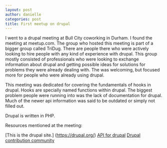 ```yaml
---
layout: post
author: danielle
categories: post
title: First meetup on drupal 
---
```


I went to a drupal meeting at Bull City coworking in Durham. 
I found the meeting at meetup.com. 
The group who hosted this meeting is part of a bigger group called TriDug. There are people there who were actively looking to hire people with any kind of experience with drupal.
This group mostly consisted of professionals who were looking to exchange information about drupal and getting possible ideas for solutions for problems they were already dealing with.
The was welcoming, but focused more for people who were already using drupal.

This meeting was dedicated for covering the fundamentals of hooks in drupal. Hooks are specially named functions within drupal. 
The biggest problem people were running into was the lack of documentation for drupal. Much of the newer api information was said to be outdated or simply not filled out. 

Drupal is written in PHP.  


Resources mentioned at the meeting:

[This is the drupal site.] (https://drupal.org/)
[API for drupal](https://api.drupal.org/api/drupal)
[Drupal contribution community](http://drupalcontrib.org/api/drupal/7)
